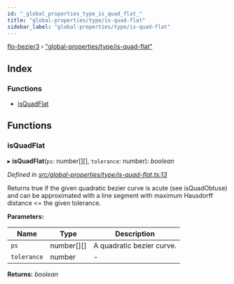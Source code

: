 ```yaml
---
id: "_global_properties_type_is_quad_flat_"
title: "global-properties/type/is-quad-flat"
sidebar_label: "global-properties/type/is-quad-flat"
---
```


[flo-bezier3](../globals.md) › ["global-properties/type/is-quad-flat"](_global_properties_type_is_quad_flat_.md)

## Index

### Functions

* [isQuadFlat](_global_properties_type_is_quad_flat_.md#isquadflat)

## Functions

###  isQuadFlat

▸ **isQuadFlat**(`ps`: number[][], `tolerance`: number): *boolean*

*Defined in [src/global-properties/type/is-quad-flat.ts:13](https://github.com/FlorisSteenkamp/FloBezier/blob/6f79660/src/global-properties/type/is-quad-flat.ts#L13)*

Returns true if the given quadratic bezier curve is acute (see isQuadObtuse)
and can be approximated with a line segment with maximum Hausdorff distance
<= the given tolerance.

**Parameters:**

Name | Type | Description |
------ | ------ | ------ |
`ps` | number[][] | A quadratic bezier curve.  |
`tolerance` | number | - |

**Returns:** *boolean*
